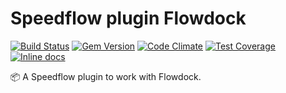 # Speedflow plugin Flowdock

[![Build Status](https://travis-ci.org/speedflow/speedflow-plugin-flowdock.svg?branch=master)](https://travis-ci.org/speedflow/speedflow-plugin-flowdock)
[![Gem Version](https://badge.fury.io/rb/speedflow-plugin-flowdock.svg)](https://badge.fury.io/rb/speedflow-plugin-flowdock)
[![Code Climate](https://codeclimate.com/github/speedflow/speedflow-plugin-flowdock/badges/gpa.svg)](https://codeclimate.com/github/speedflow/speedflow-plugin-flowdock)
[![Test Coverage](https://codeclimate.com/github/speedflow/speedflow-plugin-flowdock/badges/coverage.svg)](https://codeclimate.com/github/speedflow/speedflow-plugin-flowdock/coverage)
[![Inline docs](http://inch-ci.org/github/speedflow/speedflow-plugin-flowdock.svg?branch=master)](http://inch-ci.org/github/speedflow/speedflow-plugin-flowdock)

:package: A Speedflow plugin to work with Flowdock.
